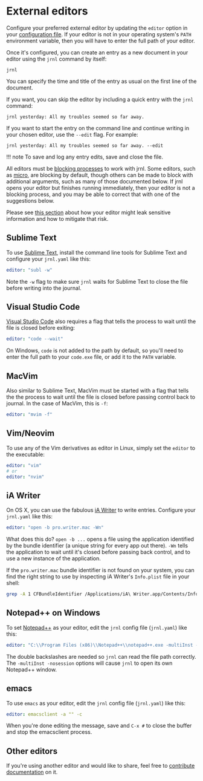 <!--
Copyright © 2012-2023 jrnl contributors
License: https://www.gnu.org/licenses/gpl-3.0.html
-->

# External editors

Configure your preferred external editor by updating the `editor` option
in your [configuration file](./reference-config-file.md#editor). If your editor is not 
in your operating system's `PATH` environment variable, then you will have to 
enter the full path of your editor.

Once it's configured, you can create an entry as a new document in your editor using the `jrnl` 
command by itself:

``` text
jrnl
```

You can specify the time and title of the entry as usual on the first line of the document. 

If you want, you can skip the editor by including a quick entry with the `jrnl` command:

``` text
jrnl yesterday: All my troubles seemed so far away.
```

If you want to start the entry on the command line and continue writing in your chosen editor, 
use the `--edit` flag. For example:

``` text
jrnl yesterday: All my troubles seemed so far away. --edit
```

!!! note
    To save and log any entry edits, save and close the file.

All editors must be [blocking processes](https://en.wikipedia.org/wiki/Blocking_(computing)) to work with jrnl. Some editors, such as [micro](https://micro-editor.github.io/), are blocking by default, though others can be made to block with additional arguments, such as many of those documented below. If jrnl opens your editor but finishes running immediately, then your editor is not a blocking process, and you may be able to correct that with one of the suggestions below.

Please see [this section](./privacy-and-security.md#editor-history) about how
your editor might leak sensitive information and how to mitigate that risk.

## Sublime Text

To use [Sublime Text](https://www.sublimetext.com/), install the command line
tools for Sublime Text and configure your `jrnl.yaml` like this:

```yaml
editor: "subl -w"
```

Note the `-w` flag to make sure `jrnl` waits for Sublime Text to close the
file before writing into the journal.

## Visual Studio Code

[Visual Studio Code](https://code.visualstudio.com) also requires a flag
that tells the process to wait until the file is closed before exiting:

```yaml
editor: "code --wait"
```

On Windows, `code` is not added to the path by default, so you'll need to
enter the full path to your `code.exe` file, or add it to the `PATH` variable.

## MacVim

Also similar to Sublime Text, MacVim must be started with a flag that tells
the the process to wait until the file is closed before passing control
back to journal. In the case of MacVim, this is `-f`:

```yaml
editor: "mvim -f"
```

## Vim/Neovim

To use any of the Vim derivatives as editor in Linux, simply set the `editor`
to the executable:

```yaml
editor: "vim"
# or
editor: "nvim"
```

## iA Writer

On OS X, you can use the fabulous [iA
Writer](http://www.iawriter.com/mac) to write entries. Configure your
`jrnl.yaml` like this:

```yaml
editor: "open -b pro.writer.mac -Wn"
```

What does this do? `open -b ...` opens a file using the application
identified by the bundle identifier (a unique string for every app out
there). `-Wn` tells the application to wait until it's closed before
passing back control, and to use a new instance of the application.

If the `pro.writer.mac` bundle identifier is not found on your system,
you can find the right string to use by inspecting iA Writer's
`Info.plist` file in your shell:

```sh
grep -A 1 CFBundleIdentifier /Applications/iA\ Writer.app/Contents/Info.plist
```

## Notepad++ on Windows

To set [Notepad++](http://notepad-plus-plus.org/) as your editor, edit
the `jrnl` config file (`jrnl.yaml`) like this:

```yaml
editor: "C:\\Program Files (x86)\\Notepad++\\notepad++.exe -multiInst -nosession"
```

The double backslashes are needed so `jrnl` can read the file path
correctly. The `-multiInst -nosession` options will cause `jrnl` to open
its own Notepad++ window.


## emacs

To use `emacs` as your editor, edit the `jrnl` config file (`jrnl.yaml`) like this:

```yaml
editor: emacsclient -a "" -c
```

When you're done editing the message, save and `C-x #` to close the buffer and stop the emacsclient process.

## Other editors

If you're using another editor and would like to share, feel free to [contribute documentation](./contributing.md#editing-documentation) on it.
